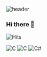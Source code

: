 <!--헤더-->
![header](https://capsule-render.vercel.app/api?type=cylinder&color=5194f0&height=240&section=header&text=Baek%20Ji-Yun&fontSize=90&desc='s%20git&descAlignY=56&descAlign=81&fontColor=fffefe)

### Hi there 👋
<!--방문자 수-->
![Hits](https://hits.seeyoufarm.com/api/count/incr/badge.svg?url=https%3A%2F%2Fgithub.com%2FBaek-JiYun&count_bg=%235C9BF0&title_bg=%233E4565&icon=github.svg&icon_color=%23F0F0F0&title=%EB%B0%A9%EB%AC%B8%EC%9E%90+%EC%88%98&edge_flat=false)

<img alt="C" src="https://img.shields.io/badge/C-A8B9CC?style=for-the-badge&logo=C&logoColor=white"/>
<img alt="C" src="https://img.shields.io/badge/c-%2300599C.svg?style=for-the-badge&logo=c&logoColor=white"/>
<img alt="C#" src="https://img.shields.io/badge/%23-239120?style=for-the-badge&logo=c-sharp&logoColor=white"/>
<!--
**Baek-JiYun/Baek-JiYun** is a ✨ _special_ ✨ repository because its `README.md` (this file) appears on your GitHub profile.

![*'s GitHub stats](https://github-readme-stats.vercel.app/api?username=Baek-JiYun&show_icons=true&theme=cynthwave)

Here are some ideas to get you started:

- 🔭 I’m currently working on ...
- 🌱 I’m currently learning ...
- 👯 I’m looking to collaborate on ...
- 🤔 I’m looking for help with ...
- 💬 Ask me about ...
- 📫 How to reach me: ...
- 😄 Pronouns: ...
- ⚡ Fun fact: ...
-->
